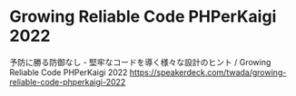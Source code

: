 # Growing Reliable Code PHPerKaigi 2022

予防に勝る防御なし - 堅牢なコードを導く様々な設計のヒント / Growing Reliable Code PHPerKaigi 2022
https://speakerdeck.com/twada/growing-reliable-code-phperkaigi-2022
